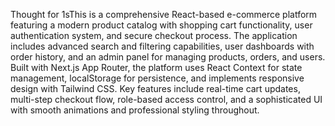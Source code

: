 Thought for 1sThis is a comprehensive React-based e-commerce platform featuring a modern product catalog with shopping cart functionality, user authentication system, and secure checkout process. The application includes advanced search and filtering capabilities, user dashboards with order history, and an admin panel for managing products, orders, and users. Built with Next.js App Router, the platform uses React Context for state management, localStorage for persistence, and implements responsive design with Tailwind CSS. Key features include real-time cart updates, multi-step checkout flow, role-based access control, and a sophisticated UI with smooth animations and professional styling throughout.
